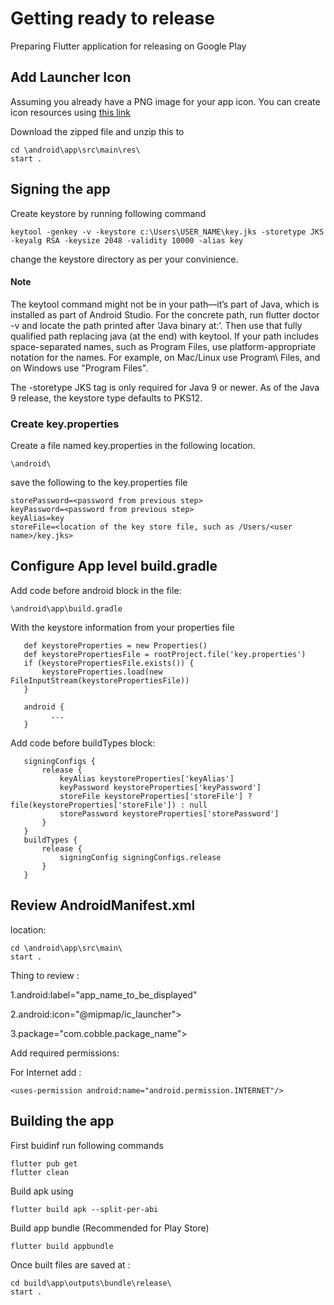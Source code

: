 # Getting ready to release
Preparing Flutter application for releasing on Google Play

## Add Launcher Icon

Assuming you already have a PNG image for your app icon.
You can create icon resources using 
[this link](https://romannurik.github.io/AndroidAssetStudio/icons-launcher.html#foreground.type=clipart&foreground.clipart=android&foreground.space.trim=1&foreground.space.pad=0.25&foreColor=rgba(96%2C%20125%2C%20139%2C%200)&backColor=rgb(68%2C%20138%2C%20255)&crop=0&backgroundShape=square&effects=none&name=ic_launcher)

Download the zipped file and unzip this to 
```
cd \android\app\src\main\res\
start .
```

## Signing the app

Create keystore by running following command

```
keytool -genkey -v -keystore c:\Users\USER_NAME\key.jks -storetype JKS -keyalg RSA -keysize 2048 -validity 10000 -alias key
```
change the keystore directory as per your convinience.
#### Note
The keytool command might not be in your path—it’s part of Java, which is installed as part of Android Studio. For the concrete path, run flutter doctor -v and locate the path printed after ‘Java binary at:’. Then use that fully qualified path replacing java (at the end) with keytool. If your path includes space-separated names, such as Program Files, use platform-appropriate notation for the names. For example, on Mac/Linux use Program\ Files, and on Windows use "Program Files".

The -storetype JKS tag is only required for Java 9 or newer. As of the Java 9 release, the keystore type defaults to PKS12.

### Create key.properties
Create a file named key.properties in the following location.
```
\android\
```

save the following to the key.properties file

```
storePassword=<password from previous step>
keyPassword=<password from previous step>
keyAlias=key
storeFile=<location of the key store file, such as /Users/<user name>/key.jks>
```

## Configure App level build.gradle
Add code before android block in the file:
```
\android\app\build.gradle
```
With the keystore information from your properties file

```
   def keystoreProperties = new Properties()
   def keystorePropertiesFile = rootProject.file('key.properties')
   if (keystorePropertiesFile.exists()) {
       keystoreProperties.load(new FileInputStream(keystorePropertiesFile))
   }

   android {
         ...
   }
```
Add code before buildTypes block:
```
   signingConfigs {
       release {
           keyAlias keystoreProperties['keyAlias']
           keyPassword keystoreProperties['keyPassword']
           storeFile keystoreProperties['storeFile'] ? file(keystoreProperties['storeFile']) : null
           storePassword keystoreProperties['storePassword']
       }
   }
   buildTypes {
       release {
           signingConfig signingConfigs.release
       }
   }
```

## Review AndroidManifest.xml

location:
```
cd \android\app\src\main\ 
start . 
```
Thing to review :  

1.android:label="app_name_to_be_displayed"

2.android:icon="@mipmap/ic_launcher">

3.package="com.cobble.package_name">


Add required permissions:

For Internet add :
```
<uses-permission android:name="android.permission.INTERNET"/>
```

## Building the app

First buidinf run following commands
```
flutter pub get
flutter clean
```
Build apk using 
```
flutter build apk --split-per-abi
```
Build app bundle (Recommended for Play Store)
```
flutter build appbundle
```
Once built files are saved at :
```
cd build\app\outputs\bundle\release\ 
start .
```
